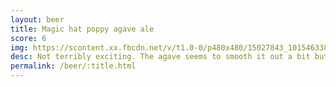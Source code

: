 ```yaml
---
layout: beer
title: Magic hat poppy agave ale
score: 6
img: https://scontent.xx.fbcdn.net/v/t1.0-0/p480x480/15027843_10154633843218745_6421410119970575016_n.jpg?oh=305904640f8805642b7da383442550e2&oe=58C7E155
desc: Not terribly exciting. The agave seems to smooth it out a bit but not enough to really differentiate it
permalink: /beer/:title.html
---
```

